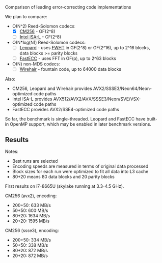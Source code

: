 Comparison of leading error-correcting code implementations

We plan to compare:
- O(N^2) Reed-Solomon codecs:
  - [x] [CM256](https://github.com/catid/cm256) - GF(2^8)
  - [ ] [Intel ISA-L](https://github.com/intel/isa-l) - GF(2^8)
- O(N*log(N)) Reed-Solomon codecs:
  - [ ] [Leopard](https://github.com/catid/leopard) - uses [FWHT](https://en.wikipedia.org/wiki/Fast_Walsh%E2%80%93Hadamard_transform) in GF(2^8) or GF(2^16), up to 2^16 blocks, data blocks >= parity blocks
  - [ ] [FastECC](https://github.com/Bulat-Ziganshin/FastECC) - uses FFT in GF(p), up to 2^63 blocks
- O(N) non-MDS codecs:
  - [ ] [Wirehair](https://github.com/catid/wirehair) - fountain code, up to 64000 data blocks

Also:
- CM256, Leopard and Wirehair provides AVX2/SSSE3/Neon64/Neon-optimized code paths
- Intel ISA-L provides AVX512/AVX2/AVX/SSSE3/Neon/SVE/VSX-optimized code paths
- FastECC provides AVX2/SSE4-optimized code paths

So far, the benchmark is single-threaded. Leopard and FastECC have built-in OpenMP support, which may be enabled in later benchmark versions.


## Results

Notes:
- Best runs are selected
- Encoding speeds are measured in terms of original data processed
- Block sizes for each run were optimized to fit all data into L3 cache
- 80+20 means 80 data blocks and 20 parity blocks

First results on i7-8665U (skylake running at 3.3-4.5 GHz).

CM256 (avx2), encoding:
- 200+50: 633 MB/s
- 50+50: 600 MB/s
- 80+20: 1634 MB/s
- 20+20: 1595 MB/s

CM256 (ssse3), encoding:
- 200+50: 334 MB/s
- 50+50: 338 MB/s
- 80+20: 872 MB/s
- 20+20: 872 MB/s
